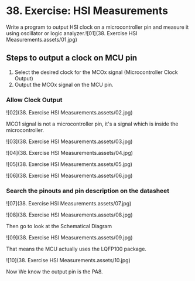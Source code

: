# 38. Exercise: HSI Measurements



Write a program to output HSI clock on a microcontroller pin and measure it using oscillator or logic analyzer.![01](38. Exercise HSI Measurements.assets/01.jpg)



## Steps to output a clock on MCU pin

1. Select the desired clock for the MCOx signal (Microcontroller Clock Output)
2. Output the MCOx signal on the MCU pin.

### Allow Clock Output

![02](38. Exercise HSI Measurements.assets/02.jpg)

MCO1 signal is not a microcontroller pin, it's a signal which is inside the microcontroller.

![03](38. Exercise HSI Measurements.assets/03.jpg)

![04](38. Exercise HSI Measurements.assets/04.jpg)

![05](38. Exercise HSI Measurements.assets/05.jpg)

![06](38. Exercise HSI Measurements.assets/06.jpg)

### Search the pinouts and pin description on the datasheet

![07](38. Exercise HSI Measurements.assets/07.jpg)

![08](38. Exercise HSI Measurements.assets/08.jpg)

Then go to look at the Schematical Diagram

![09](38. Exercise HSI Measurements.assets/09.jpg)

That means the MCU actually uses the LQFP100 package.

![10](38. Exercise HSI Measurements.assets/10.jpg)

Now We know the output pin is the PA8.